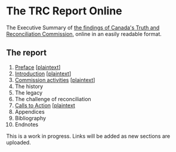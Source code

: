 # The TRC Report Online

The Executive Summary of [the findings of Canada's Truth and Reconciliation Commission](http://www.trc.ca/websites/trcinstitution/index.php?p=890), online in an easily readable format.

## The report

1. [Preface](/preface) [[plaintext](/txt/preface.txt)]
2. [Introduction](/introduction) [[plaintext](/txt/introduction.txt)]
3. [Commission activities](/commission-activities) [[plaintext](/txt/commission-activities.txt)]
4. The history
5. The legacy
6. The challenge of reconciliation
7. [Calls to Action](/calls-to-action) [[plaintext](/calls-to-action.txt)
8. Appendices
9. Bibliography
10. Endnotes

This is a work in progress. Links will be added as new sections are uploaded.



